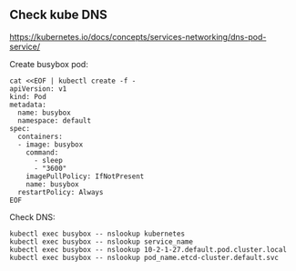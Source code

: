 ## Check kube DNS

https://kubernetes.io/docs/concepts/services-networking/dns-pod-service/

Create busybox pod:

```
cat <<EOF | kubectl create -f -
apiVersion: v1
kind: Pod
metadata:
  name: busybox
  namespace: default
spec:
  containers:
  - image: busybox
    command:
      - sleep
      - "3600"
    imagePullPolicy: IfNotPresent
    name: busybox
  restartPolicy: Always
EOF

```

Check DNS:

```
kubectl exec busybox -- nslookup kubernetes
kubectl exec busybox -- nslookup service_name
kubectl exec busybox -- nslookup 10-2-1-27.default.pod.cluster.local
kubectl exec busybox -- nslookup pod_name.etcd-cluster.default.svc
```
